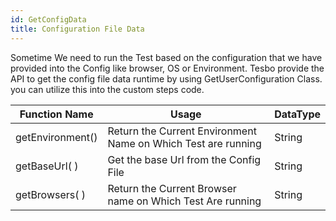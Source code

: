 ```yaml
---
id: GetConfigData
title: Configuration File Data
---
```



Sometime We need to run the Test based on the configuration that we have provided into the Config like browser, OS or Environment. Tesbo provide the API to get the config file data runtime by using GetUserConfiguration Class. you can utilize this into the custom steps code. 


<table class="demo">
	<thead>
	<tr>
		<th>Function Name</th>
		<th>Usage</th>
		<th>DataType</th>
	</tr>
	</thead>
	<tbody>
	<tr>
		<td> getEnvironment() </td>
		<td class="width30">Return the Current Environment Name on Which Test are running</td>
		<td class="width40">String
        </td>
	</tr>
	<tr>
		<td class="width20" > getBaseUrl( ) </td>
		<td class="width40">Get the base Url from the Config File</td>
		<td class="width40"><div> String</div>
        </td>
	</tr>
    <tr>
		<td class="width20" >getBrowsers( ) </td>
		<td class="width40">Return the Current Browser name on Which Test Are running</td>
		<td class="width40"><div> String</div>
        </td>
	</tr>
    </tbody>
</table>



